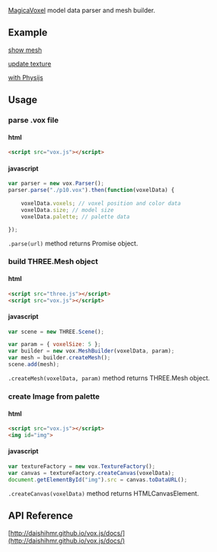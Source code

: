 [MagicaVoxel](https://ephtracy.github.io/) model data parser and mesh builder.

## Example

[show mesh](http://daishihmr.github.io/vox.js/test/meshbuilderTest.html)

[update texture](http://daishihmr.github.io/vox.js/test/textureTest.html)

[with Physijs](http://daishihmr.github.io/vox.js/test/physijsTest.html)

## Usage

### parse .vox file

#### html

```html
<script src="vox.js"></script>
```

#### javascript

```js
var parser = new vox.Parser();
parser.parse("./p10.vox").then(function(voxelData) {
    
    voxelData.voxels; // voxel position and color data
    voxelData.size; // model size
    voxelData.palette; // palette data

});

```

```.parse(url)``` method returns Promise object.

### build THREE.Mesh object

#### html

```html
<script src="three.js"></script>
<script src="vox.js"></script>
```

#### javascript

```js
var scene = new THREE.Scene();

var param = { voxelSize: 5 };
var builder = new vox.MeshBuilder(voxelData, param);
var mesh = builder.createMesh();
scene.add(mesh);

```

```.createMesh(voxelData, param)``` method returns THREE.Mesh object.

### create Image from palette

#### html

```html
<script src="vox.js"></script>
<img id="img">
```

#### javascript

```js
var textureFactory = new vox.TextureFactory();
var canvas = textureFactory.createCanvas(voxelData);
document.getElementById("img").src = canvas.toDataURL();
```
```.createCanvas(voxelData)``` method returns HTMLCanvasElement.

## API Reference

[http://daishihmr.github.io/vox.js/docs/](http://daishihmr.github.io/vox.js/docs/)
